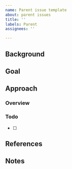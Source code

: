 ```yaml
---
name: Parent issue template
about: parent issues
title: ''
labels: Parent
assignees: ''

---
```


## Background


## Goal


## Approach
### Overview

### Todo
  - [ ] 

## References

## Notes

